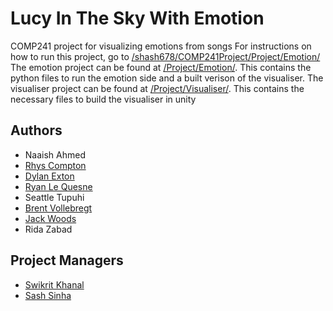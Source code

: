 # Lucy In The Sky With Emotion
COMP241 project for visualizing emotions from songs
For instructions on how to run this project, go to [/shash678/COMP241Project/Project/Emotion/](/Project/Emotion/)
The emotion project can be found at [/Project/Emotion/](/shash678/COMP241Project/Project/Emotion/). This contains the python files to run the emotion side and a built verison of the visualiser.
The visualiser project can be found at [/Project/Visualiser/](/shash678/COMP241Project/Project/Visualiser/). This contains the necessary files to build the visualiser in unity

## Authors
* Naaish Ahmed
* [Rhys Compton](https://github.com/basedrhys)
* [Dylan Exton](https://github.com/DylanExton)
* [Ryan Le Quesne](https://github.com/ryancomp241)
* Seattle Tupuhi
* [Brent Vollebregt](https://github.com/brentvollebregt)
* [Jack Woods](https://github.com/Woodsy1FD)
* Rida Zabad

## Project Managers
* [Swikrit Khanal](https://github.com/swikrit)
* [Sash Sinha](https://github.com/shash678)
